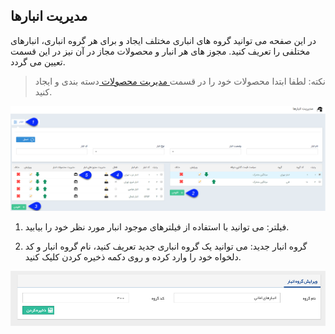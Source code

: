 ﻿## مدیریت انبارها

در این صفحه می توانید گروه های انباری مختلف ایجاد و برای هر گروه انباری، انبارهای مختلفی را تعریف کنید. مجوز های هر انبار و محصولات مجاز در آن نیز در این قسمت تعیین می گردد.


> نکته: لطفا ابتدا محصولات خود را در قسمت[ مدیریت محصولات ](https://github.com/1stco/PayamGostarDocs/blob/master/help%202.5.4/Basic-Information/Product%20management/Product-management.md)دسته بندی و ایجاد کنید.



![](Warehousemanagement1.png)

1. فیلتر: می توانید با استفاده از فیلترهای موجود انبار مورد نظر خود را بیابید.

2. گروه انبار جدید: می توانید یک گروه انباری جدید تعریف کنید، نام گروه انبار و کد دلخواه خود را وارد کرده و روی دکمه ذخیره کردن کلیک کنید.

![](Warehousemanagement2.png)

 